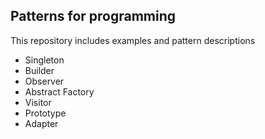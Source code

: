## Patterns for programming
This repository includes examples and pattern descriptions
 - Singleton
 - Builder
 - Observer
 - Abstract Factory
 - Visitor
 - Prototype
 - Adapter

